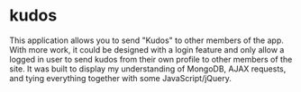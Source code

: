 # kudos
This application allows you to send "Kudos" to other members of the app. With more work, it could be designed with a login feature and only allow a logged in user to send kudos from their own profile to other members of the site. It was built to display my understanding of MongoDB, AJAX requests, and tying everything together with some JavaScript/jQuery.
